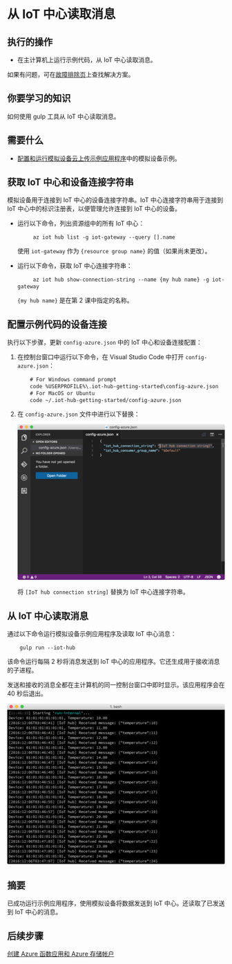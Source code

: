 <properties
    pageTitle="从 Azure IoT 中心读取消息 | Azure"
    description="在主计算机上运行示例代码，从 IoT 中心读取消息。"
    services="iot-hub"
    documentationcenter=""
    author="shizn"
    manager="timtl"
    tags=""
    keywords="云中的数据, 云数据收集, iot 云服务, iot 数据" />
<tags
    ms.assetid="5a6ec9c1-d83c-41c1-beaf-7c0d3395d77f"
    ms.service="iot-hub"
    ms.devlang="c"
    ms.topic="article"
    ms.tgt_pltfrm="na"
    ms.workload="na"
    ms.date="10/28/2016"
    wacn.date="01/23/2017"
    ms.author="xshi" />  


# 从 IoT 中心读取消息

## 执行的操作

- 在主计算机上运行示例代码，从 IoT 中心读取消息。

如果有问题，可在[故障排除页](/documentation/articles/iot-hub-gateway-kit-c-sim-troubleshooting/)上查找解决方案。

## 你要学习的知识

如何使用 gulp 工具从 IoT 中心读取消息。

## 需要什么

- [配置和运行模拟设备云上传示例应用程序](/documentation/articles/iot-hub-gateway-kit-c-sim-lesson3-configure-simulated-device-app/)中的模拟设备示例。

## 获取 IoT 中心和设备连接字符串

模拟设备用于连接到 IoT 中心的设备连接字符串。IoT 中心连接字符串用于连接到 IoT 中心中的标识注册表，以便管理允许连接到 IoT 中心的设备。

- 运行以下命令，列出资源组中的所有 IoT 中心：

   
		   az iot hub list -g iot-gateway --query [].name
   

   使用 `iot-gateway` 作为 `{resource group name}` 的值（如果尚未更改）。
- 运行以下命令，获取 IoT 中心连接字符串：

   
		   az iot hub show-connection-string --name {my hub name} -g iot-gateway
   

   `{my hub name}` 是在第 2 课中指定的名称。

## 配置示例代码的设备连接

执行以下步骤，更新 `config-azure.json` 中的 IoT 中心和设备连接配置：

1. 在控制台窗口中运行以下命令，在 Visual Studio Code 中打开 `config-azure.json`：

   
		   # For Windows command prompt
		   code %USERPROFILE%\.iot-hub-getting-started\config-azure.json
		   # For MacOS or Ubuntu
		   code ~/.iot-hub-getting-started/config-azure.json
   

2. 在 `config-azure.json` 文件中进行以下替换：

   ![配置 azure 的屏幕截图](./media/iot-hub-gateway-kit-lessons/lesson3/config_azure.png)  


   将 `[IoT hub connection string]` 替换为 IoT 中心连接字符串。

## 从 IoT 中心读取消息

通过以下命令运行模拟设备示例应用程序及读取 IoT 中心消息：


		gulp run --iot-hub


该命令运行每隔 2 秒将消息发送到 IoT 中心的应用程序。它还生成用于接收消息的子进程。

发送和接收的消息全都在主计算机的同一控制台窗口中即时显示。该应用程序会在 40 秒后退出。

![包含已发送和已接收消息的模拟示例应用程序](./media/iot-hub-gateway-kit-lessons/lesson3/gulp_run_read_hub_simudev.png)  


## 摘要

已成功运行示例应用程序，使用模拟设备将数据发送到 IoT 中心。还读取了已发送到 IoT 中心的消息。

## 后续步骤
[创建 Azure 函数应用和 Azure 存储帐户](/documentation/articles/iot-hub-gateway-kit-c-sim-lesson4-deploy-resource-manager-template/)

<!---HONumber=Mooncake_0116_2017-->